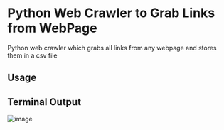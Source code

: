 # Python Web Crawler to Grab Links from WebPage
Python web crawler which grabs all links from any webpage and stores them in a csv file

## Usage

## Terminal Output
![image](https://user-images.githubusercontent.com/63439640/182337331-cd717bfe-0595-4333-9cf4-e93eb4e7390b.png)
